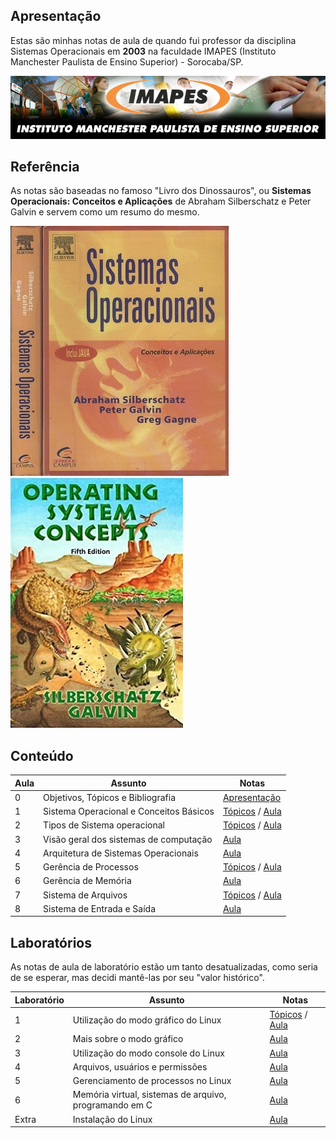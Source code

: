 ## Apresentação

Estas são minhas notas de aula de quando fui professor da disciplina Sistemas Operacionais em **2003** na faculdade IMAPES (Instituto Manchester Paulista de Ensino Superior) - Sorocaba/SP.

![IMAPES](cabeca_imapes.jpg)

## Referência

As notas são baseadas no famoso "Livro dos Dinossauros", ou **Sistemas Operacionais: Conceitos e Aplicações** de Abraham Silberschatz e Peter Galvin e servem como um resumo do mesmo.

![Sistemas Operacionais](sistemas_operacionais.jpg)
![Operating System Concepts](operating_systems_concepts.jpg)

## Conteúdo

Aula | Assunto                                 | Notas
-----|-----------------------------------------|-----------
0    | Objetivos, Tópicos e Bibliografia       | [Apresentação](aula00.md)
1    | Sistema Operacional e Conceitos Básicos | [Tópicos](aula01top.md) / [Aula](aula01.md)
2    | Tipos de Sistema operacional            | [Tópicos](aula02top.md) / [Aula](aula02.md)
3    | Visão geral dos sistemas de computação  | [Aula](aula03.md)
4    | Arquitetura de Sistemas Operacionais    | [Aula](aula04.md)
5    | Gerência de Processos                   | [Tópicos](aula05top.md) / [Aula](aula05.md)
6    | Gerência de Memória                     | [Aula](aula06.md)
7    | Sistema de Arquivos                     | [Tópicos](aula07top.md) / [Aula](aula07.md)
8    | Sistema de Entrada e Saída              | [Aula](aula08.md)

## Laboratórios

As notas de aula de laboratório estão um tanto desatualizadas, como seria de se esperar, mas decidi mantê-las por seu "valor histórico".

Laboratório | Assunto                                                | Notas
------------|--------------------------------------------------------|-----------
1           | Utilização do modo gráfico do Linux                    | [Tópicos](lab01top.md) / [Aula](lab01.md)
2           | Mais sobre o modo gráfico                              | [Aula](lab02.md)
3           | Utilização do modo console do Linux                    | [Aula](lab03.md)
4           | Arquivos, usuários e permissões                        | [Aula](lab04.md)
5           | Gerenciamento de processos no Linux                    | [Aula](lab05.md)
6           | Memória virtual, sistemas de arquivo, programando em C | [Aula](lab06.md)
Extra       | Instalação do Linux                                    | [Aula](linux00.md)
